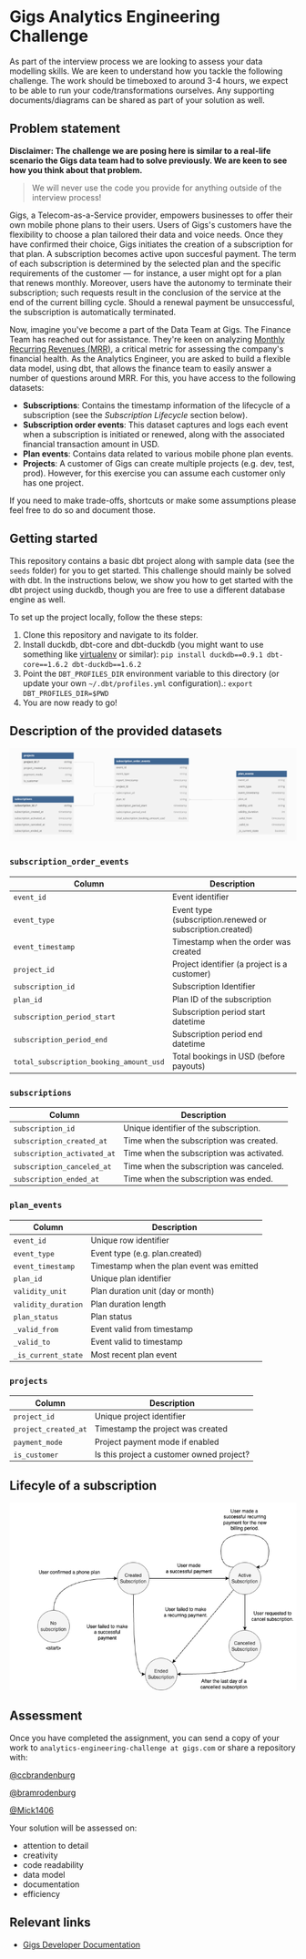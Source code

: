 # Gigs Analytics Engineering Challenge
As part of the interview process we are looking to assess your data modelling skills. We are keen to understand how you tackle the following challenge. The work should be timeboxed to around 3-4 hours, we expect to be able to run your code/transformations ourselves. Any supporting documents/diagrams can be shared as part of your solution as well.

## Problem statement
**Disclaimer: The challenge we are posing here is similar to a real-life scenario the Gigs data team had to solve previously. We are keen to see how you think about that problem.**
> We will never use the code you provide for anything outside of the interview process!

Gigs, a Telecom-as-a-Service provider, empowers businesses to offer their own mobile phone plans to their users. Users of Gigs's customers have the flexibility to choose a plan tailored their data and voice needs. Once they have confirmed their choice, Gigs initiates the creation of a subscription for that plan. A subscription becomes active upon succesful payment. The term of each subscription is determined by the selected plan and the specific requirements of the customer — for instance, a user might opt for a plan that renews monthly. Moreover, users have the autonomy to terminate their subscription; such requests result in the conclusion of the service at the end of the current billing cycle. Should a renewal payment be unsuccessful, the subscription is automatically terminated.

Now, imagine you've become a part of the Data Team at Gigs. The Finance Team has reached out for assistance. They're keen on analyzing [Monthly Recurring Revenues (MRR)](https://en.wikipedia.org/wiki/Revenue_stream#Recurring_revenue), a critical metric for assessing the company's financial health. As the Analytics Engineer, you are asked to build a flexible data model, using dbt, that allows the finance team to easily answer a number of questions around MRR. For this, you have access to the following datasets:

- **Subscriptions**: Contains the timestamp information of the lifecycle of a subscription (see the *Subscription Lifecycle* section below).
- **Subscription order events**: This dataset captures and logs each event when a subscription is initiated or renewed, along with the associated financial transaction amount in USD.
- **Plan events**: Contains data related to various mobile phone plan events.
- **Projects**: A customer of Gigs can create multiple projects (e.g. dev, test, prod). However, for this exercise you can assume each customer only has one project.

If you need to make trade-offs, shortcuts or make some assumptions please feel free to do so and document those. 


## Getting started
This repository contains a basic dbt project along with sample data (see the `seeds` folder) for you to get started. This challenge should
mainly be solved with dbt. In the instructions below, we show you how to get started with the dbt project using duckdb, though you
are free to use a different database engine as well.

To set up the project locally, follow the these steps:
1. Clone this repository and navigate to its folder.
2. Install duckdb, dbt-core and dbt-duckdb (you might want to use something like [virtualenv](https://virtualenv.pypa.io/en/latest/) or similar):
   `pip install duckdb==0.9.1 dbt-core==1.6.2 dbt-duckdb==1.6.2`
3. Point the `DBT_PROFILES_DIR` environment variable to this directory (or update your own `~/.dbt/profiles.yml` configuration).:
   `export DBT_PROFILES_DIR=$PWD`
4. You are now ready to go!

## Description of the provided datasets
![Overview of datasets.](datasets.png)

### `subscription_order_events`

| Column                              | Description                                            |
|-------------------------------------|--------------------------------------------------------|
| `event_id`                          | Event identifier                                       |
| `event_type`                        | Event type (subscription.renewed or subscription.created)|
| `event_timestamp`                   | Timestamp when the order was created                   |
| `project_id`                        | Project identifier (a project is a customer)           |
| `subscription_id`                   | Subscription Identifier                                |
| `plan_id`                           | Plan ID of the subscription                            |
| `subscription_period_start`         | Subscription period start datetime                     |
| `subscription_period_end`           | Subscription period end datetime                       |
| `total_subscription_booking_amount_usd` | Total bookings in USD (before payouts)              |

### `subscriptions`

| Column                        | Description                                     |
|-------------------------------|-------------------------------------------------|
| `subscription_id`             | Unique identifier of the subscription.         |
| `subscription_created_at`     | Time when the subscription was created.        |
| `subscription_activated_at`   | Time when the subscription was activated.      |
| `subscription_canceled_at`    | Time when the subscription was canceled.       |
| `subscription_ended_at`       | Time when the subscription was ended.          |

### `plan_events`

| Column                | Description                                       |
|-----------------------|---------------------------------------------------|
| `event_id`            | Unique row identifier                             |
| `event_type`          | Event type (e.g. plan.created)                    |
| `event_timestamp`     | Timestamp when the plan event was emitted         |
| `plan_id`             | Unique plan identifier                            |
| `validity_unit`       | Plan duration unit (day or month)                 |
| `validity_duration`   | Plan duration length                              |
| `plan_status`         | Plan status                                       |
| `_valid_from`         | Event valid from timestamp                        |
| `_valid_to`           | Event valid to timestamp                          |
| `_is_current_state`   | Most recent plan event                            |

### `projects`

| Column                  | Description                                          |
|-------------------------|------------------------------------------------------|
| `project_id`            | Unique project identifier                            |
| `project_created_at`    | Timestamp the project was created                    |
| `payment_mode`          | Project payment mode if enabled                      |
| `is_customer`           | Is this project a customer owned project?            |

## Lifecyle of a subscription
![Lifecyle of a subscription.](subscription-lifecycle.png)

## Assessment
Once you have completed the assignment, you can send a copy of your work to `analytics-engineering-challenge at gigs.com` or share a repository with:

[@ccbrandenburg](https://www.github.com/ccbrandenburg)

[@bramrodenburg](https://www.github.com/bramrodenburg)

[@Mick1406](https://www.github.com/Mick1406)


Your solution will be assessed on:
- attention to detail
- creativity
- code readability
- data model
- documentation
- efficiency

## Relevant links

- [Gigs Developer Documentation](https://developers.gigs.com/)
